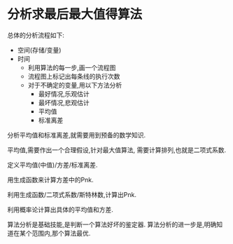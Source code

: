 # 分析求最后最大值得算法

总体的分析流程如下:

- 空间(存储/变量)
- 时间
  - 利用算法的每一步,画一个流程图
  - 流程图上标记出每条线的执行次数
  - 对于不确定的变量,用以下方法分析
    - 最好情况,乐观估计
    - 最坏情况,悲观估计
    - 平均值
    - 标准离差

分析平均值和标准离差,就需要用到预备的数学知识.

平均值,需要作出一个合理假设,针对最大值算法,
需要计算排列,也就是二项式系数.

定义平均值(中值)/方差/标准离差.

用生成函数来计算方差中的Pnk.

利用生成函数/二项式系数/斯特林数,计算出Pnk.

利用概率论计算出具体的平均值和方差.

算法分析是基础技能,是判断一个算法好坏的鉴定器.
算法分析的进一步是,明确知道在某个范围内,那个算法最优.
